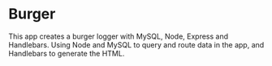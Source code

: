 # Burger
This app creates  a burger logger with MySQL, Node, Express and Handlebars. Using Node and MySQL to query and route data in the app, and Handlebars to generate the HTML.
